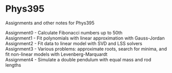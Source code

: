 # Phys395
Assignments and other notes for Phys395

Assignment0 - Calculate Fibonacci numbers up to 50th  
Assignment1 - Fit polynomials with linear approximation with Gauss-Jordan  
Assignment2 - Fit data to linear model with SVD and LSS solvers  
Assignment3 - Various problems: approximate roots, search for minima, and fit non-linear models with Levenberg-Marquardt  
Assignment4 - Simulate a double pendulum with equal mass and rod lengths  
